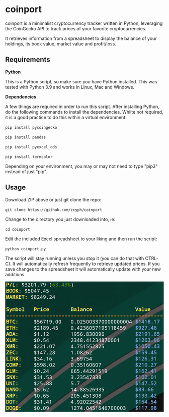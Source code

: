 # coinport
coinport is a minimalist cryptocurrency tracker written in Python, leveraging the CoinGecko API to track prices of your favorite cryptocurrencies.

It retrieves information from a spreadsheet to display the balance of your holdings, its book value, market value and profit/loss.

## Requirements

**Python**

This is a Python script, so make sure you have Python installed. This was tested with Python 3.9 and works in Linux, Mac and Windows.

**Dependencies**

A few things are required in order to run this script. After installing Python, do the following commands to install the dependencies. Whilte not required, it is a good practice to do this within a virtual environment:

`pip install pycoingecko`

`pip install pandas`

`pip install pyexcel_ods`

`pip install termcolor`

Depending on your environment, you may or may not need to type "pip3" instead of just "pip".

## Usage

Download ZIP above or just git clone the repo:

`git clone https://github.com/zcyph/coinport`

Change to the directory you just downloaded into, ie:

`cd coinport`

Edit the included Excel spreadsheet to your liking and then run the script:

`python coinport.py`

The script will stay running unless you stop it (you can do that with CTRL-C). It will automatically refresh frequently to retrieve updated prices. If you save changes to the spreadsheet it will automatically update with your new additions.


![](https://github.com/zcyph/coinport/blob/main/screenshot.png)

